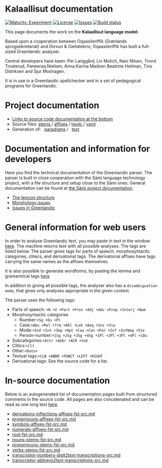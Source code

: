 # Kalaallisut documentation

[![Maturity: Experiment](https://img.shields.io/badge/Maturity-Experiment-black.svg)](https://giellalt.github.io/MaturityClassification.html)
[![License](https://img.shields.io/github/license/giellalt/lang-kal)](https://raw.githubusercontent.com/giellalt/lang-kal/develop/LICENSE)
[![Issues](https://img.shields.io/github/issues/giellalt/lang-kal)](https://github.com/giellalt/lang-kal/issues)
[![Build status](https://github.com/giellalt/lang-kal/workflows/Speller%20CI+CD/badge.svg)](https://github.com/giellalt/lang-kal/actions)

This page documents the work on the **Kalaallisut language model**. 

Based upon a cooperation between Oqaasileriffik (Grønlands
sprogsekretariat) and Divvun & Giellatekno, Oqaasileriffik has built
a full-sized Greenlandic analyser.

Central developers have been:
Per Langgård, Liv Molich, Nani Nilsen, Trond Trosterud, Paneeraq Nielsen,
Anna Karina Madsen Beatrine Heilman, Tino Didriksen and Sjur Moshagen.

It is in use in a Greenlandic spellchecker and in a set
of pedagogical programs for Greenlandic.

# Project documentation

-   [Links to source code documentation at the bottom](#in-source-documentation)
-   Source files:
    [stems  ](https://gtsvn.uit.no/langtech/trunk/langs/kal/src/morphology/stems/) /
    [affixes](https://gtsvn.uit.no/langtech/trunk/langs/kal/src/morphology/affixes/) /
    [twolc  ](https://gtsvn.uit.no/langtech/trunk/langs/kal/src/phonology/kal-phon.twolc) /
    [yaml   ](https://gtsvn.uit.no/langtech/trunk/langs/kal/test/src/morphology/)
-   Generation of:  
    [paradigms](http://giellatekno.uit.no/cgi/p-kal.eng.html) /  
    [text     ](http://giellatekno.uit.no/cgi/d-kal.eng.html)

# Documentation and information for developers

Here you find the technical documentation of the Greenlandic parser. The
parser is built in close cooperation with the Sámi language technology
project, with a file structure and setup close to the Sámi ones. General
documentation can be found at [the Sámi project
documentation](https://giellalt.uit.no/index.html).

-   [The lexicon structure](lex.md)
-   [Morphology issues](morph.md)
-   [Issues in Greenlandic](IssuesInGreenlandic.md)

# General information for web users

In order to analyse Greenlandic text, you may paste in text in the
window [here](http://giellatekno.uit.no/a-kal.html). The machine returns
text with all possible analyses. The tags are listed below. The parser
gives tags for parts of speech, morphosyntactic categories, clitecs, and
derivational tags. The derivational affixes have tags carrying the same
names as the affixes themselves.

It is also possible to generate wordforms, by pasting the lemma and
gramamtical tags [here](http://giellatekno.uit.no/g-kal.html)

In addition to giving all possible tags, the analyser also has a
`disambiguation mode`, that gives only analyses appropriate in the given
context.

The parser uses the following tags:

-   Parts of speech: `+N +V +Part +Pron +Adj +Adv +Prop +Interj +Num`
-   Morphosyntactic categories
    -   Number:`+Sg +Du +Pl`
    -   Case:`+Abs +Rel +Trm +Abl +Lok +Aeq +Ins +Via`
    -   Mode:`+Ind +Int +Imp +Opt +Cau +Con +Par +Inf +InfNeg +Ite`
    -   Person-number:`+1Sg +2Sg +3Sg +4Sg +1Pl +2Pl +3Pl +4Pl +1Du`
-   Subcategories:`+Attr +Abbr +ACR +Vok`
-   Clitics:`+Clt`
-   Other:`+Dato+`
-   Textual tags:`+CLB +ABBR +PUNCT +LEFT +RIGHT `
-   Derivational tags: See the source code for a list.

# In-source documentation

Below is an autogenerated list of documentation pages built from structured comments in the source code. All pages are also concatenated and can be read as one long text [here](kal.md).

* [derivations-inflections-affixes-fst-src.md](derivations-inflections-affixes-fst-src.md)
* [propernouns-affixes-fst-src.md](propernouns-affixes-fst-src.md)
* [symbols-affixes-fst-src.md](symbols-affixes-fst-src.md)
* [numerals-affixes-fst-src.md](numerals-affixes-fst-src.md)
* [root-fst-src.md](root-fst-src.md)
* [nouns-stems-fst-src.md](nouns-stems-fst-src.md)
* [propernouns-stems-fst-src.md](propernouns-stems-fst-src.md)
* [verbs-stems-fst-src.md](verbs-stems-fst-src.md)
* [transcriptor-numbers-digit2text-transcriptions-src.md](transcriptor-numbers-digit2text-transcriptions-src.md)
* [transcriptor-abbrevs2text-transcriptions-src.md](transcriptor-abbrevs2text-transcriptions-src.md)
